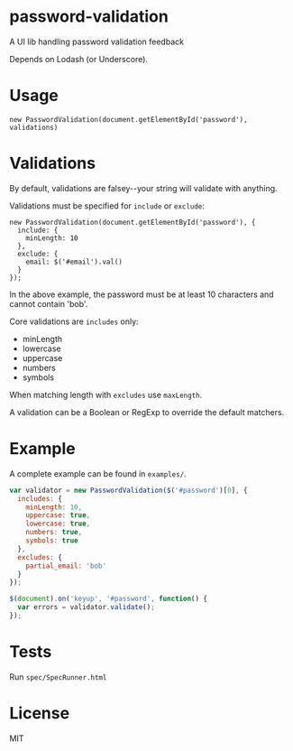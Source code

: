 # password-validation

  A UI lib handling password validation feedback

  Depends on Lodash (or Underscore).

# Usage

    new PasswordValidation(document.getElementById('password'), validations)

# Validations

By default, validations are falsey--your string will validate with anything.

Validations must be specified for `include` or `exclude`:

    new PasswordValidation(document.getElementById('password'), {
      include: {
        minLength: 10
      },
      exclude: {
        email: $('#email').val()
      }
    });

In the above example, the password must be at least 10 characters and cannot contain 'bob'.

Core validations are `includes` only:

* minLength
* lowercase
* uppercase
* numbers
* symbols

When matching length with `excludes` use `maxLength`.

A validation can be a Boolean or RegExp to override the default matchers.

# Example

A complete example can be found in `examples/`.

``` javascript
var validator = new PasswordValidation($('#password')[0], {
  includes: {
    minLength: 10,
    uppercase: true,
    lowercase: true,
    numbers: true,
    symbols: true
  },
  excludes: {
    partial_email: 'bob'
  }
});

$(document).on('keyup', '#password', function() {
  var errors = validator.validate();
});
```

# Tests

Run `spec/SpecRunner.html`

# License

MIT
